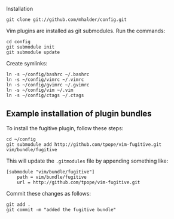 Installation

    git clone git://github.com/mhalder/config.git

Vim plugins are installed as git submodules. Run the commands:

    cd config
    git submodule init
    git submodule update

Create symlinks:

    ln -s ~/config/bashrc ~/.bashrc
    ln -s ~/config/vimrc ~/.vimrc
    ln -s ~/config/gvimrc ~/.gvimrc
    ln -s ~/config/vim ~/.vim
    ln -s ~/config/ctags ~/.ctags

Example installation of plugin bundles
---------------------

To install the fugitive plugin, follow these steps:

    cd ~/config
    git submodule add http://github.com/tpope/vim-fugitive.git vim/bundle/fugitive

This will update the `.gitmodules` file by appending something like:

    [submodule "vim/bundle/fugitive"]
        path = vim/bundle/fugitive
        url = http://github.com/tpope/vim-fugitive.git
    
Commit these changes as follows:

    git add .
    git commit -m "added the fugitive bundle"
